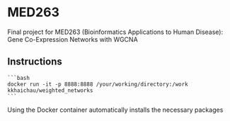 # MED263
Final project for MED263 (Bioinformatics Applications to Human Disease): Gene Co-Expression Networks with WGCNA

## Instructions
    ```bash
    docker run -it -p 8888:8888 /your/working/directory:/work kkhaichau/weighted_networks
    ```
Using the Docker container automatically installs the necessary packages
